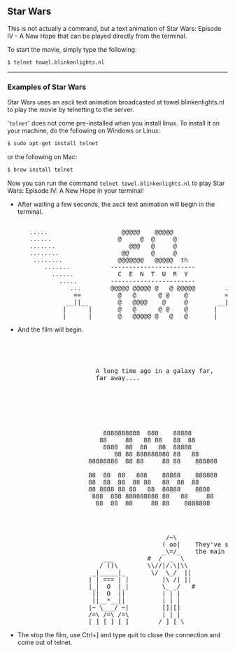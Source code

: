 Star Wars
-------
<!-- one line explanation would go here -->
This is not actually a command, but a text animation of Star Wars: Episode IV - A New Hope that can be played directly from the terminal.

<!-- minimal example -->
To start the movie, simply type the following:
~~~ bash
$ telnet towel.blinkenlights.nl
~~~

---

### Examples of Star Wars
Star Wars uses an ascii text animation broadcasted at towel.blinkenlights.nl to play the movie by telnetting to the server.

'`telnet`' does not come pre-installed when you install linux. To install it on your machine, do the following on Windows or Linux:
~~~ bash
$ sudo apt-get install telnet
~~~

or the following on Mac:
~~~ bash
$ brew install telnet
~~~

Now you can run the command `telnet towel.blinkenlights.nl` to play Star Wars: Episode IV: A New Hope in your terminal!

* After waiting a few seconds, the ascii text animation will begin in the terminal. 

<pre>

      .....                    @@@@@    @@@@@                 ........   
      ......                  @     @  @     @               ........    
      .......                    @@@   @     @               ........    
      ........                 @@      @     @              ........     
       ........               @@@@@@@   @@@@@  th            ........    
          .......           -----------------------          ......      
            ......            C  E  N  T  U  R  Y           .....        
              .....         -----------------------         ....         
                 ...        @@@@@ @@@@@ @   @ @@@@@        ...           
                  ==          @   @      @ @    @          ==            
                __||__        @   @@@@    @     @        __||__          
               |      |       @   @      @ @    @       |      |         
      _________|______|_____  @   @@@@@ @   @   @  _____|______|_________
</pre>

* And the film will begin.

<pre>

                                                                       
                                                                         
                                                                         
                        A long time ago in a galaxy far,                 
                        far away....                                     
                                                                         
                                                                         
</pre>

<pre>                      


                                                                         
                          8888888888  888    88888                       
                         88     88   88 88   88  88                      
                          8888  88  88   88  88888                       
                             88 88 888888888 88   88                     
                      88888888  88 88     88 88    888888                
                                                                         
                      88  88  88   888    88888    888888                
                      88  88  88  88 88   88  88  88                     
                      88 8888 88 88   88  88888    8888                  
                       888  888 888888888 88   88     88                 
                        88  88  88     88 88    8888888                  

</pre>

<pre>                 

                                           /~\                           
                                          ( oo|    They've shut down     
                                          _\=/_    the main reactor.     
                          ___         #  /  _  \                         
                         / ()\        \\//|/.\|\\                        
                       _|_____|_       \/  \_/  ||                       
                      | | === | |         |\ /| ||                       
                      |_|  O  |_|         \_ _/   #                      
                       ||  O  ||          | | |                          
                       ||__*__||          | | |                          
                      |~ \___/ ~|         []|[]                          
                      /=\ /=\ /=\         | | |                          
      ________________[_]_[_]_[_]________/_]_[_\_________________________
</pre>

* The stop the film, use Ctrl+] and type quit to close the connection and come out of telnet.